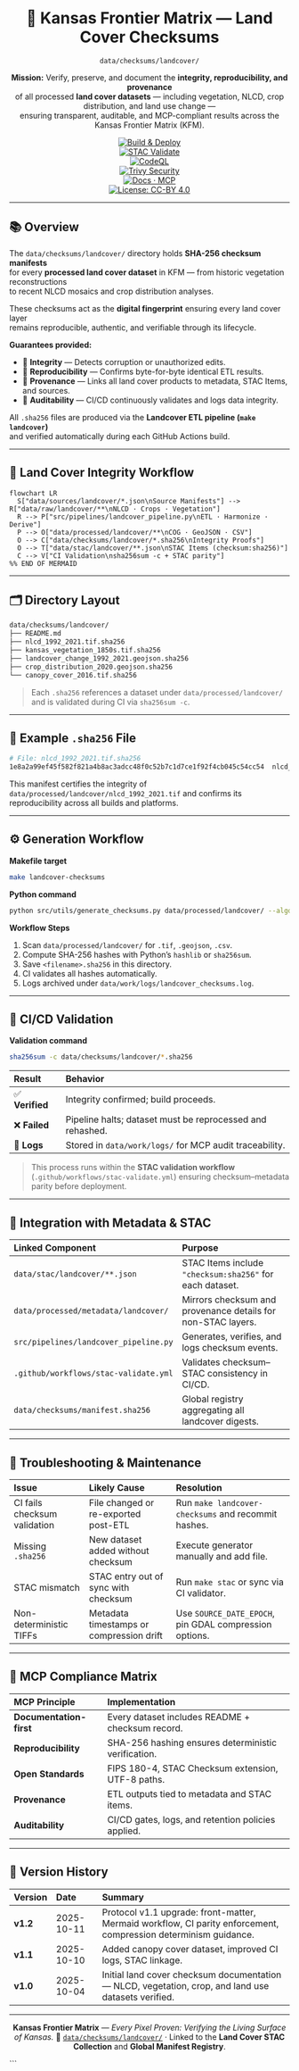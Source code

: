 <div align="center">

# 🌾 Kansas Frontier Matrix — Land Cover Checksums  
`data/checksums/landcover/`

**Mission:** Verify, preserve, and document the **integrity, reproducibility, and provenance**  
of all processed **land cover datasets** — including vegetation, NLCD, crop distribution, and land use change —  
ensuring transparent, auditable, and MCP-compliant results across the Kansas Frontier Matrix (KFM).

[![Build & Deploy](https://img.shields.io/github/actions/workflow/status/bartytime4life/Kansas-Frontier-Matrix/site.yml?label=Build%20%26%20Deploy)](../../../.github/workflows/site.yml)  
[![STAC Validate](https://img.shields.io/badge/STAC-validate-blue)](../../../.github/workflows/stac-validate.yml)  
[![CodeQL](https://img.shields.io/github/actions/workflow/status/bartytime4life/Kansas-Frontier-Matrix/codeql.yml?label=CodeQL)](../../../.github/workflows/codeql.yml)  
[![Trivy Security](https://img.shields.io/github/actions/workflow/status/bartytime4life/Kansas-Frontier-Matrix/trivy.yml?label=Trivy%20Security)](../../../.github/workflows/trivy.yml)  
[![Docs · MCP](https://img.shields.io/badge/Docs-MCP-blue)](../../../docs/)  
[![License: CC-BY 4.0](https://img.shields.io/badge/License-CC--BY%204.0-green)](../../../LICENSE)

</div>

---

## 📚 Overview

The `data/checksums/landcover/` directory holds **SHA-256 checksum manifests**  
for every **processed land cover dataset** in KFM — from historic vegetation reconstructions  
to recent NLCD mosaics and crop distribution analyses.  

These checksums act as the **digital fingerprint** ensuring every land cover layer  
remains reproducible, authentic, and verifiable through its lifecycle.

**Guarantees provided:**
- 🌾 **Integrity** — Detects corruption or unauthorized edits.  
- 🔁 **Reproducibility** — Confirms byte-for-byte identical ETL results.  
- 🔗 **Provenance** — Links all land cover products to metadata, STAC Items, and sources.  
- 🧩 **Auditability** — CI/CD continuously validates and logs data integrity.  

All `.sha256` files are produced via the **Landcover ETL pipeline (`make landcover`)**  
and verified automatically during each GitHub Actions build.

---

## 🧭 Land Cover Integrity Workflow

```mermaid
flowchart LR
  S["data/sources/landcover/*.json\nSource Manifests"] --> R["data/raw/landcover/**\nNLCD · Crops · Vegetation"]
  R --> P["src/pipelines/landcover_pipeline.py\nETL · Harmonize · Derive"]
  P --> O["data/processed/landcover/**\nCOG · GeoJSON · CSV"]
  O --> C["data/checksums/landcover/*.sha256\nIntegrity Proofs"]
  O --> T["data/stac/landcover/**.json\nSTAC Items (checksum:sha256)"]
  C --> V["CI Validation\nsha256sum -c + STAC parity"]
%% END OF MERMAID
````

<!-- END OF MERMAID -->

---

## 🗂️ Directory Layout

```bash
data/checksums/landcover/
├── README.md
├── nlcd_1992_2021.tif.sha256
├── kansas_vegetation_1850s.tif.sha256
├── landcover_change_1992_2021.geojson.sha256
├── crop_distribution_2020.geojson.sha256
└── canopy_cover_2016.tif.sha256
```

> Each `.sha256` references a dataset under `data/processed/landcover/`
> and is validated during CI via `sha256sum -c`.

---

## 🧮 Example `.sha256` File

```bash
# File: nlcd_1992_2021.tif.sha256
1e8a2a99ef45f582f821a4b8ac3adcc48f0c52b7c1d7ce1f92f4cb045c54cc54  nlcd_1992_2021.tif
```

This manifest certifies the integrity of
`data/processed/landcover/nlcd_1992_2021.tif`
and confirms its reproducibility across all builds and platforms.

---

## ⚙️ Generation Workflow

**Makefile target**

```bash
make landcover-checksums
```

**Python command**

```bash
python src/utils/generate_checksums.py data/processed/landcover/ --algo sha256
```

**Workflow Steps**

1. Scan `data/processed/landcover/` for `.tif`, `.geojson`, `.csv`.
2. Compute SHA-256 hashes with Python’s `hashlib` or `sha256sum`.
3. Save `<filename>.sha256` in this directory.
4. CI validates all hashes automatically.
5. Logs archived under `data/work/logs/landcover_checksums.log`.

---

## 🧰 CI/CD Validation

**Validation command**

```bash
sha256sum -c data/checksums/landcover/*.sha256
```

| Result         | Behavior                                                  |
| :------------- | :-------------------------------------------------------- |
| ✅ **Verified** | Integrity confirmed; build proceeds.                      |
| ❌ **Failed**   | Pipeline halts; dataset must be reprocessed and rehashed. |
| 🧾 **Logs**    | Stored in `data/work/logs/` for MCP audit traceability.   |

> This process runs within the **STAC validation workflow** (`.github/workflows/stac-validate.yml`)
> ensuring checksum–metadata parity before deployment.

---

## 🔗 Integration with Metadata & STAC

| Linked Component                      | Purpose                                                      |
| :------------------------------------ | :----------------------------------------------------------- |
| `data/stac/landcover/**.json`         | STAC Items include `"checksum:sha256"` for each dataset.     |
| `data/processed/metadata/landcover/`  | Mirrors checksum and provenance details for non-STAC layers. |
| `src/pipelines/landcover_pipeline.py` | Generates, verifies, and logs checksum events.               |
| `.github/workflows/stac-validate.yml` | Validates checksum–STAC consistency in CI/CD.                |
| `data/checksums/manifest.sha256`      | Global registry aggregating all landcover digests.           |

---

## 🧩 Troubleshooting & Maintenance

| Issue                        | Likely Cause                             | Resolution                                             |
| :--------------------------- | :--------------------------------------- | :----------------------------------------------------- |
| CI fails checksum validation | File changed or re-exported post-ETL     | Run `make landcover-checksums` and recommit hashes.    |
| Missing `.sha256`            | New dataset added without checksum       | Execute generator manually and add file.               |
| STAC mismatch                | STAC entry out of sync with checksum     | Run `make stac` or sync via CI validator.              |
| Non-deterministic TIFFs      | Metadata timestamps or compression drift | Use `SOURCE_DATE_EPOCH`, pin GDAL compression options. |

---

## 🧠 MCP Compliance Matrix

| MCP Principle           | Implementation                                      |
| :---------------------- | :-------------------------------------------------- |
| **Documentation-first** | Every dataset includes README + checksum record.    |
| **Reproducibility**     | SHA-256 hashing ensures deterministic verification. |
| **Open Standards**      | FIPS 180-4, STAC Checksum extension, UTF-8 paths.   |
| **Provenance**          | ETL outputs tied to metadata and STAC items.        |
| **Auditability**        | CI/CD gates, logs, and retention policies applied.  |

---

## 📅 Version History

| Version  | Date       | Summary                                                                                                         |
| :------- | :--------- | :-------------------------------------------------------------------------------------------------------------- |
| **v1.2** | 2025-10-11 | Protocol v1.1 upgrade: front-matter, Mermaid workflow, CI parity enforcement, compression determinism guidance. |
| **v1.1** | 2025-10-10 | Added canopy cover dataset, improved CI logs, STAC linkage.                                                     |
| **v1.0** | 2025-10-04 | Initial land cover checksum documentation — NLCD, vegetation, crop, and land use datasets verified.             |

---

<div align="center">

**Kansas Frontier Matrix** — *Every Pixel Proven: Verifying the Living Surface of Kansas.*
📍 [`data/checksums/landcover/`](.) · Linked to the **Land Cover STAC Collection** and **Global Manifest Registry**.

</div>
```
